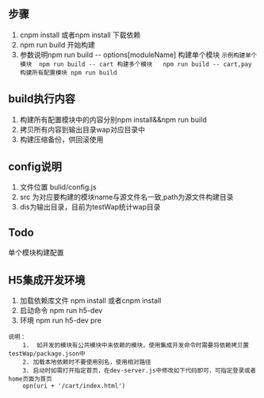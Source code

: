 ## 步骤

1. cnpm install 或者npm install 下载依赖
2. npm run build 开始构建
3. 参数说明npm run build -- options[moduleName] 构建单个模块
  `示例构建单个模块  npm run build -- cart
      构建多个模块   npm run build -- cart,pay
      构建所有配置模块 npm run build`

##  build执行内容
1.  构建所有配置模块中的内容分别npm install&&npm run build
2.  拷贝所有内容到输出目录wap对应目录中
3.  构建压缩备份，供回滚使用

##  config说明
1.  文件位置 bulid/config.js
2.  src 为对应要构建的模块name与源文件名一致,path为源文件构建目录
3.  dis为输出目录，目前为testWap统计wap目录


## Todo
单个模块构建配置


## H5集成开发环境
1. 加载依赖库文件 npm install 或者cnpm install
2. 启动命令 npm run h5-dev
3. 环境 npm run h5-dev pre

```
说明：
    1.  如开发的模块有公共模块中未依赖的模块，使用集成开发命令时需要将依赖拷贝置testWap/package.json中
    2. 加载本地依赖时不要使用别名，使用相对路径
    3. 启动时如需打开指定首页，在dev-server.js中修改如下代码即可，可指定登录或者home页面为首页
    opn(uri + '/cart/index.html')
```
